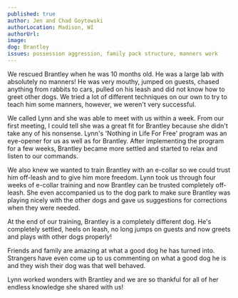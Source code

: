 ```yaml
---
published: true
author: Jen and Chad Goytowski
authorLocation: Madison, WI
authorUrl:
image:
dog: Brantley
issues: possession aggression, family pack structure, manners work
---
```


We rescued Brantley when he was 10 months old. He was a large lab with absolutely no manners! He was very mouthy, jumped on guests, chased anything from rabbits to cars, pulled on his leash and did not know how to greet other dogs. We tried a lot of different techniques on our own to try to teach him some manners, however, we weren't very successful.

We called Lynn and she was able to meet with us within a week. From our first meeting, I could tell she was a great fit for Brantley because she didn't take any of his nonsense. Lynn's 'Nothing in Life For Free' program was an eye-opener for us as well as for Brantley. After implementing the program for a few weeks, Brantley became more settled and started to relax and listen to our commands.

We also knew we wanted to train Brantley with an e-collar so we could trust him off-leash and to give him more freedom. Lynn took us through four weeks of e-collar training and now Brantley can be trusted completely off-leash. She even accompanied us to the dog park to make sure Brantley was playing nicely with the other dogs and gave us suggestions for corrections when they were needed.

At the end of our training, Brantley is a completely different dog. He's completely settled, heels on leash, no long jumps on guests and now greets and plays with other dogs properly!

Friends and family are amazing at what a good dog he has turned into. Strangers have even come up to us commenting on what a good dog he is and they wish their dog was that well behaved.

Lynn worked wonders with Brantley and we are so thankful for all of her endless knowledge she shared with us!
